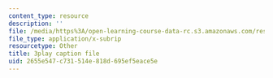 ```yaml
---
content_type: resource
description: ''
file: /media/https%3A/open-learning-course-data-rc.s3.amazonaws.com/res-2-006-girls-who-build-cameras-summer-2016/2655e547c731514e818d695ef5eace5e_-4C9-OgKLCY.vtt
file_type: application/x-subrip
resourcetype: Other
title: 3play caption file
uid: 2655e547-c731-514e-818d-695ef5eace5e
---
```

